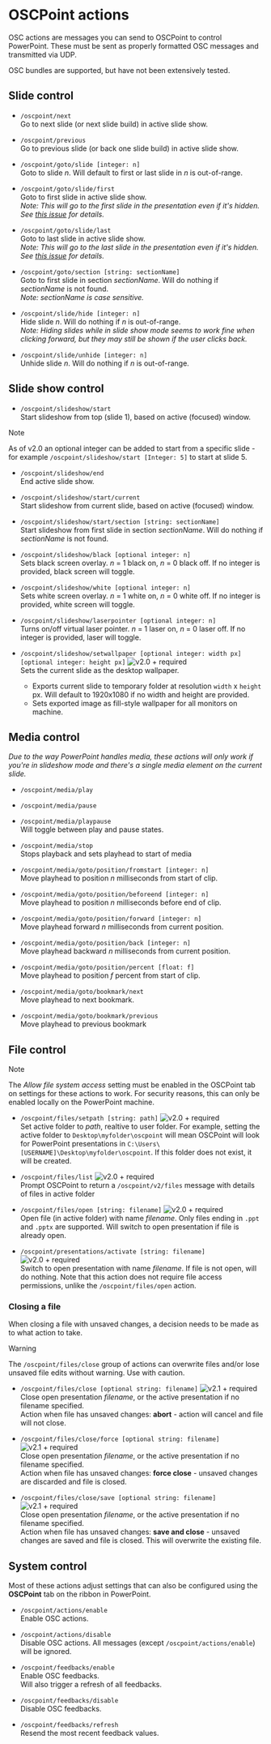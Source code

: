 # OSCPoint actions

OSC actions are messages you can send to OSCPoint to control PowerPoint. These must be sent as properly formatted OSC messages and transmitted via UDP.

OSC bundles are supported, but have not been extensively tested.

## Slide control

- `/oscpoint/next`  
Go to next slide (or next slide build) in active slide show.

- `/oscpoint/previous`  
Go to previous slide (or back one slide build) in active slide show.

- `/oscpoint/goto/slide [integer: n]`  
Goto to slide *n*. Will default to first or last slide in *n* is out-of-range.

- `/oscpoint/goto/slide/first`  
Goto to first slide in active slide show.  
*Note: This will go to the first slide in the presentation even if it's hidden. See [this issue](https://github.com/phuvf/oscpoint/issues/1#issue-1968312581) for details.*

- `/oscpoint/goto/slide/last`  
Goto to last slide in active slide show.  
*Note: This will go to the last slide in the presentation even if it's hidden. See [this issue](https://github.com/phuvf/oscpoint/issues/1#issue-1968312581) for details.*

- `/oscpoint/goto/section [string: sectionName]`  
Goto to first slide in section *sectionName*. Will do nothing if *sectionName* is not found.  
*Note: sectionName is case sensitive.*

- `/oscpoint/slide/hide [integer: n]`  
Hide slide *n*. Will do nothing if *n* is out-of-range.  
*Note: Hiding slides while in slide show mode seems to work fine when clicking forward, but they may still be shown if the user clicks back.*

- `/oscpoint/slide/unhide [integer: n]`  
Unhide slide *n*. Will do nothing if *n* is out-of-range.

## Slide show control

- `/oscpoint/slideshow/start`  
Start slideshow from top (slide 1), based on active (focused) window.

> [!NOTE] 
> As of v2.0 an optional integer can be added to start from a specific slide - for example `/oscpoint/slideshow/start [Integer: 5]` to start at slide 5.

- `/oscpoint/slideshow/end`  
End active slide show.

- `/oscpoint/slideshow/start/current`  
Start slideshow from current slide, based on active (focused) window.

- `/oscpoint/slideshow/start/section [string: sectionName]`  
Start slideshow from first slide in section *sectionName*. Will do nothing if *sectionName* is not found.

- `/oscpoint/slideshow/black [optional integer: n]`  
Sets black screen overlay. *n* = 1 black on, *n* = 0 black off. If no integer is provided, black screen will toggle.

- `/oscpoint/slideshow/white [optional integer: n]`  
Sets white screen overlay. *n* = 1 white on, *n* = 0 white off. If no integer is provided, white screen will toggle.

- `/oscpoint/slideshow/laserpointer [optional integer: n]`  
Turns on/off virtual laser pointer. *n* = 1 laser on, *n* = 0 laser off. If no integer is provided, laser will toggle.

- `/oscpoint/slideshow/setwallpaper [optional integer: width px] [optional integer: height px]` ![v2.0 + required](https://img.shields.io/badge/v2.0%2B-be3412)  
Sets the current slide as the desktop wallpaper.
  - Exports current slide to temporary folder at resolution `width` x `height` px. Will default to 1920x1080 if no width and height are provided.
  - Sets exported image as fill-style wallpaper for all monitors on machine.

## Media control

*Due to the way PowerPoint handles media, these actions will only work if you're in slideshow mode and there's a single media element on the current slide.*

- `/oscpoint/media/play`  
- `/oscpoint/media/pause`  
- `/oscpoint/media/playpause`  
Will toggle between play and pause states.

- `/oscpoint/media/stop`  
Stops playback and sets playhead to start of media

- `/oscpoint/media/goto/position/fromstart [integer: n]`  
Move playhead to position *n* milliseconds from start of clip.

- `/oscpoint/media/goto/position/beforeend [integer: n]`    
Move playhead to position *n* milliseconds before end of clip.

- `/oscpoint/media/goto/position/forward [integer: n]`  
Move playhead forward *n* milliseconds from current position.
  
- `/oscpoint/media/goto/position/back [integer: n]`  
Move playhead backward *n* milliseconds from current position.

- `/oscpoint/media/goto/position/percent [float: f]`  
Move playhead to position *f* percent from start of clip.

- `/oscpoint/media/goto/bookmark/next`  
Move playhead to next bookmark.

- `/oscpoint/media/goto/bookmark/previous`  
Move playhead to previous bookmark

## File control

> [!NOTE] 
> The *Allow file system access* setting must be enabled in the OSCPoint tab on settings for these actions to work.
> For security reasons, this can only be enabled locally on the PowerPoint machine.

- `/oscpoint/files/setpath [string: path]` ![v2.0 + required](https://img.shields.io/badge/v2.0%2B-be3412)  
Set active folder to *path*, realtive to user folder. For example, setting the active folder to `Desktop\myfolder\oscpoint` will mean OSCPoint will look for PowerPoint presentations in `C:\Users\[USERNAME]\Desktop\myfolder\oscpoint`.
If this folder does not exist, it will be created.

- `/oscpoint/files/list` ![v2.0 + required](https://img.shields.io/badge/v2.0%2B-be3412)  
Prompt OSCPoint to return a `/oscpoint/v2/files` message with details of files in active folder

- `/oscpoint/files/open [string: filename]` ![v2.0 + required](https://img.shields.io/badge/v2.0%2B-be3412)  
Open file (in active folder) with name *filename*. Only files ending in `.ppt` and `.pptx` are supported. Will switch to open presentation if file is already open.

- `/oscpoint/presentations/activate [string: filename]` ![v2.0 + required](https://img.shields.io/badge/v2.x%20%2B-be3412)  
Switch to open presentation with name *filename*. If file is not open, will do nothing. Note that this action does not require file access permissions, unlike the `/oscpoint/files/open` action.

### Closing a file

When closing a file with unsaved changes, a decision needs to be made as to what action to take. 

> [!WARNING] 
> The `/oscpoint/files/close` group of actions can overwrite files and/or lose unsaved file edits without warning. Use with caution.

- `/oscpoint/files/close [optional string: filename]` ![v2.1 + required](https://img.shields.io/badge/v2.1%2B-0e3412)  
Close open presentation *filename*, or the active presentation if no filename specified.  
Action when file has unsaved changes:  **abort**  - action will cancel and file will not close.

- `/oscpoint/files/close/force [optional string: filename]` ![v2.1 + required](https://img.shields.io/badge/v2.1%2B-0e3412)  
Close open presentation *filename*, or the active presentation if no filename specified.  
Action when file has unsaved changes:  **force close**  - unsaved changes are discarded and file is closed.

- `/oscpoint/files/close/save [optional string: filename]` ![v2.1 + required](https://img.shields.io/badge/v2.1%2B-0e3412)  
Close open presentation *filename*, or the active presentation if no filename specified.  
Action when file has unsaved changes:  **save and close**  - unsaved changes are saved and file is closed. This will overwrite the existing file.


## System control

Most of these actions adjust settings that can also be configured using the **OSCPoint** tab on the ribbon in PowerPoint.

- `/oscpoint/actions/enable`  
Enable OSC actions.

- `/oscpoint/actions/disable`  
Disable OSC actions. All messages (except `/oscpoint/actions/enable`) will be ignored.

- `/oscpoint/feedbacks/enable`  
Enable OSC feedbacks.  
Will also trigger a refresh of all feedbacks.

- `/oscpoint/feedbacks/disable`  
Disable OSC feedbacks.

- `/oscpoint/feedbacks/refresh`  
Resend the most recent feedback values.
